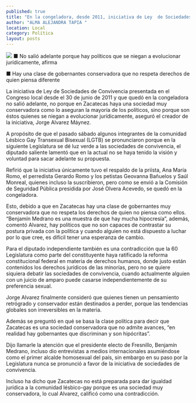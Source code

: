 ```yaml
---
published: true
title: "En la congeladora, desde 2011, iniciativa de Ley  de Sociedades de Convivencia: Jorge Alvarez"
author: "ALMA ALEJANDRA TAPIA "
location: Local
category: Política
layout: posts
---
```


![](http://i.imgur.com/LUGzYqMm.jpg)
■ No salió adelante porque hay políticos que se niegan a evolucionar jurídicamente, afirma 

■ Hay una clase de gobernantes conservadora que no respeta derechos de quien piensa diferente

La iniciativa de Ley de Sociedades de Convivencia presentada en el Congreso local desde el 30 de junio de 2011 y que quedó en la congeladora no salió adelante, no porque en Zacatecas haya una sociedad muy conservadora como lo aseguran la mayoría de los políticos, sino porque son éstos quienes se niegan a evolucionar jurídicamente, aseguró el creador de la iniciativa, Jorge Alvarez Máynez.

A propósito de que el pasado sábado algunos integrantes de la comunidad Lésbico Gay Transexual Bisexual (LGTB) se pronunciaron porque en la siguiente Legislatura se dé luz verde a las sociedades de convivencia, el diputado saliente lamentó que en la actual no se haya tenido la visión y voluntad para sacar adelante su propuesta.

Refirió que la iniciativa únicamente tuvo el respaldo de la priísta, Ana María Romo, el perredista Gerardo Romo y los petistas Geovanna Bañuelos y Saúl Monreal, quienes incluso la suscribieron, pero como se envió a la Comisión de Seguridad Pública presidida por José Olvera Acevedo, se quedó en la congeladora. 

Esto, debido a que en Zacatecas hay una clase de gobernantes muy conservadora que no respeta los derechos de quien no piensa como ellos. “Benjamín Medrano es una muestra de que hay mucha hipocresía”, además, comentó Alvarez, hay políticos que no son capaces de contrastar su postura privada con la política y cuando alguien no está dispuesto a luchar por lo que cree, es difícil tener una esperanza de cambio. 

Para el diputado independiente también es una contradicción que la 60 Legislatura como parte del constituyente haya ratificado la reforma constitucional federal en materia de derechos humanos, donde justo están contenidos los derechos jurídicos de las minorías, pero no se quiere siquiera debatir las sociedades de convivencia, cuando actualmente alguien con un juicio de amparo puede casarse independientemente de su preferencia sexual.  

Jorge Alvarez finalmente consideró que quienes tienen un pensamiento retrógrado y conservador están destinados a perder, porque las tendencias globales son irreversibles en la materia. 

Además se preguntó en qué se basa la clase política para decir que Zacatecas es una sociedad conservadora que no admite avances, “en realidad hay gobernantes que discriminan y son hipócritas”. 

Dijo llamarle la atención que el presidente electo de Fresnillo, Benjamín Medrano, incluso dio entrevistas a medios internacionales asumiéndose como el primer alcalde homosexual del país, sin embargo en su paso por la Legislatura nunca se pronunció a favor de la iniciativa de sociedades de convivencia.

Incluso ha dicho que Zacatecas no está preparada para dar igualdad jurídica a la comunidad lésbico-gay porque es una sociedad muy conservadora, lo cual Alvarez, calificó como una contradicción.
